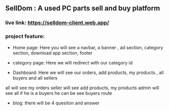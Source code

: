 ## SellDom : A used PC parts sell and buy platform

### live link: https://selldom-client.web.app/

### project feature:

* Home page: 
 Here you will see a navbar, a banner , ad section, category section, download app section, footer

* category page: 
 Here we will redirect with our category id

* Dashboard: 
 Here we will see our orders, add products, my products , all buyers and all sellers

 all will see my orders
 seller will see add products, my products
 admin will see all if he is a buyers he can be see buyers route

* blog:
there will be 4 quesiton and answer


